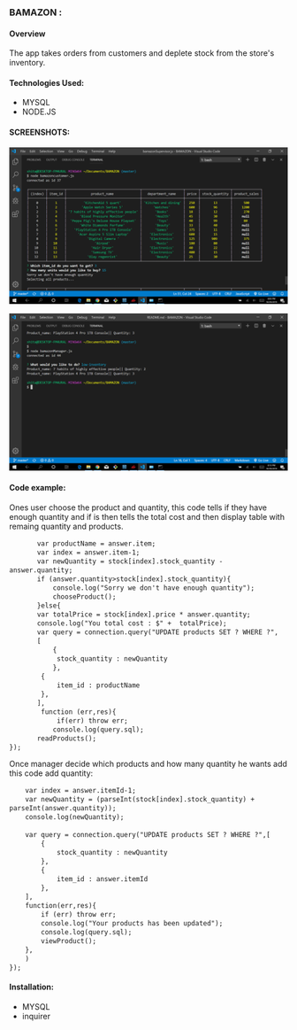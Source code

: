 ### BAMAZON :

#### Overview

The app  takes  orders from customers and deplete stock from the store's inventory. 

#### Technologies Used:

* MYSQL
* NODE.JS

#### SCREENSHOTS:
![quantity.png](quantity.png)

![lowinventory.png](lowinventory.png)



#### Code example:

<p> Ones user choose the product and quantity, this code tells if they have enough quantity and if is then tells the total cost and then display table with remaing quantity and products.

           var productName = answer.item;
           var index = answer.item-1;
           var newQuantity = stock[index].stock_quantity - answer.quantity;
           if (answer.quantity>stock[index].stock_quantity){
               console.log("Sorry we don't have enough quantity");
               chooseProduct();
           }else{
           var totalPrice = stock[index].price * answer.quantity;
           console.log("You total cost : $" +  totalPrice);
           var query = connection.query("UPDATE products SET ? WHERE ?",
           [
               {
                stock_quantity : newQuantity
               },
            {
                item_id : productName
            },
           ],
            function (err,res){
                if(err) throw err;
               console.log(query.sql);   
           readProducts();               
    });  

 <p>   Once manager decide which products and how many quantity he wants add this code add quantity:

        var index = answer.itemId-1;
        var newQuantity = (parseInt(stock[index].stock_quantity) + parseInt(answer.quantity));
        console.log(newQuantity);

        var query = connection.query("UPDATE products SET ? WHERE ?",[
            {
                stock_quantity : newQuantity
            },
            {
                item_id : answer.itemId
            },
        ],
        function(err,res){
            if (err) throw err;
            console.log("Your products has been updated");
            console.log(query.sql);
            viewProduct();
        },
        )
    });

#### Installation: 

* MYSQL
* inquirer




